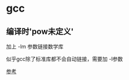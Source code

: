 # gcc


## 编译时'pow未定义'
加上 -lm 参数链接数学库

似乎gcc除了标准库都不会自动链接，需要加 -l参数

[参考](https://www.zhihu.com/question/27416153/answer/78527688)
